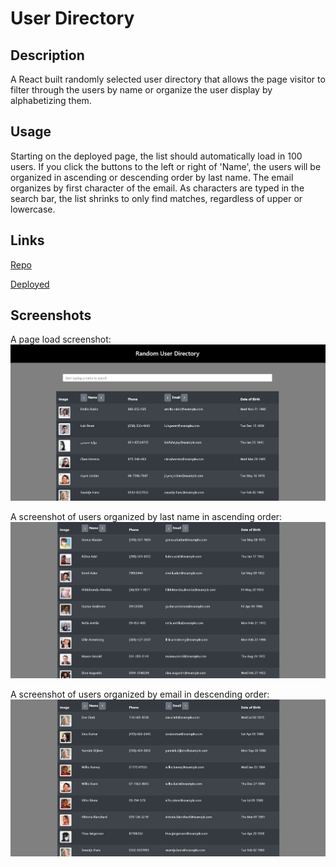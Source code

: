 # User Directory

## Description

A React built randomly selected user directory that allows the page visitor to filter through the users by name or organize the user display by alphabetizing them.

## Usage

Starting on the deployed page, the list should automatically load in 100 users. If you click the buttons to the left or right of 'Name', the users will be organized in ascending or descending order by last name. The email organizes by first character of the email. As characters are typed in the search bar, the list shrinks to only find matches, regardless of upper or lowercase.

## Links

[Repo](https://github.com/najuasaad/user-directory)

[Deployed](https://najuasaad.github.io/user-directory/)

## Screenshots

A page load screenshot:
![PageLoad](images/Regular.jpg)

A screenshot of users organized by last name in ascending order:
![AscendingUser](images/ascendingname.jpg)

A screenshot of users organized by email in descending order:
![DescendingEmail](images/descendemail.jpg)